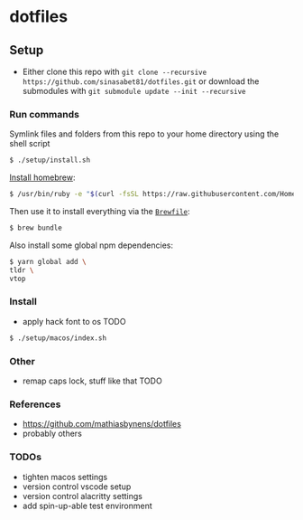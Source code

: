 # dotfiles

## Setup

- Either clone this repo with `git clone --recursive https://github.com/sinasabet81/dotfiles.git` or download the submodules
  with `git submodule update --init --recursive`

### Run commands

Symlink files and folders from this repo to your home directory using the shell script

```bash
$ ./setup/install.sh
```

[Install homebrew](https://brew.sh/):

```bash
$ /usr/bin/ruby -e "$(curl -fsSL https://raw.githubusercontent.com/Homebrew/install/master/install)"
```

Then use it to install everything via the [`Brewfile`](https://github.com/Homebrew/homebrew-bundle):

```bash
$ brew bundle
```

Also install some global npm dependencies:

```bash
$ yarn global add \
tldr \
vtop
```

### Install

- apply hack font to os TODO

```bash
$ ./setup/macos/index.sh
```

### Other

- remap caps lock, stuff like that TODO

### References

- https://github.com/mathiasbynens/dotfiles
- probably others

### TODOs

- tighten macos settings
- version control vscode setup
- version control alacritty settings
- add spin-up-able test environment
